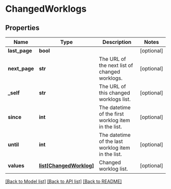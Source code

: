 # ChangedWorklogs

## Properties
Name | Type | Description | Notes
------------ | ------------- | ------------- | -------------
**last_page** | **bool** |  | [optional] 
**next_page** | **str** | The URL of the next list of changed worklogs. | [optional] 
**_self** | **str** | The URL of this changed worklogs list. | [optional] 
**since** | **int** | The datetime of the first worklog item in the list. | [optional] 
**until** | **int** | The datetime of the last worklog item in the list. | [optional] 
**values** | [**list[ChangedWorklog]**](ChangedWorklog.md) | Changed worklog list. | [optional] 

[[Back to Model list]](../README.md#documentation-for-models) [[Back to API list]](../README.md#documentation-for-api-endpoints) [[Back to README]](../README.md)

